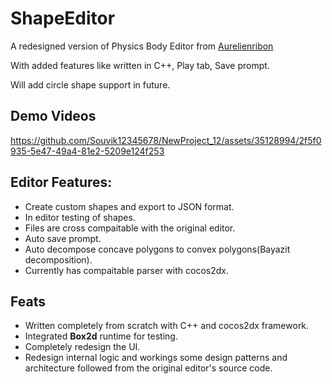 # ShapeEditor

A redesigned version of Physics Body Editor from [Aurelienribon](https://www.aurelienribon.com/post/2012-04-physics-body-editor-pre-3-0-update)

With added features like written in C++, Play tab, Save prompt.

Will add circle shape support in future.

## Demo Videos

https://github.com/Souvik12345678/NewProject_12/assets/35128994/2f5f0935-5e47-49a4-81e2-5209e124f253

## Editor Features:

- Create custom shapes and export to JSON format.
- In editor testing of shapes.
- Files are cross compaitable with the original editor.
- Auto save prompt.
- Auto decompose concave polygons to convex polygons(Bayazit decomposition).
- Currently has compaitable parser with cocos2dx.

## Feats
- Written completely from scratch with C++ and cocos2dx framework.
- Integrated **Box2d** runtime for testing.
- Completely redesign the UI.
- Redesign internal logic and workings some design patterns and architecture followed from the original editor's source code.
